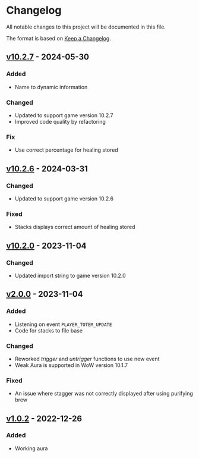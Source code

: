 # Changelog

All notable changes to this project will be documented in this file.

The format is based on [Keep a Changelog](https://keepachangelog.com/en/1.0.0/).

## [v10.2.7] - 2024-05-30

### Added

* Name to dynamic information

### Changed

* Updated to support game version 10.2.7
* Improved code quality by refactoring

### Fix

* Use correct percentage for healing stored

## [v10.2.6] - 2024-03-31

### Changed

* Updated to support game version 10.2.6

### Fixed

* Stacks displays correct amount of healing stored

## [v10.2.0] - 2023-11-04

### Changed

* Updated import string to game version 10.2.0

## [v2.0.0] - 2023-11-04

### Added

* Listening on event `PLAYER_TOTEM_UPDATE`
* Code for stacks to file base

### Changed

* Reworked _trigger_ and _untrigger_ functions to use new event
* Weak Aura is supported in WoW version 10.1.7

### Fixed

* An issue where stagger was not correctly displayed after using purifying brew

## [v1.0.2] - 2022-12-26

### Added

* Working aura

[v1.0.2]: https://github.com/yuqo2450/wow_wa_cloudburst/compare/v1.0.2
[v2.0.0]: https://github.com/yuqo2450/wow_wa_cloudburst/compare/v1.0.2...v2.0.0
[v10.2.0]: https://github.com/yuqo2450/wow_wa_cloudburst/compare/v2.0.0...v10.2.0
[v10.2.6]: https://github.com/yuqo2450/wow_wa_cloudburst/compare/v10.2.0...v10.2.6
[v10.2.7]: https://github.com/yuqo2450/wow_wa_cloudburst/compare/v10.2.6...v10.2.7
